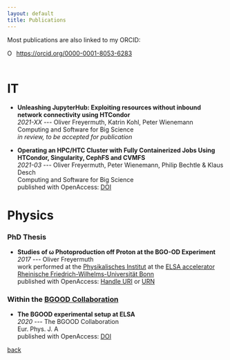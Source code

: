 ```yaml
---
layout: default
title: Publications
---
```


Most publications are also linked to my ORCID:
<div itemscope itemtype="https://schema.org/Person"><a itemprop="sameAs" content="https://orcid.org/0000-0001-8053-6283" href="https://orcid.org/0000-0001-8053-6283" target="orcid.widget" rel="me noopener noreferrer" style="vertical-align:top;"><img src="https://orcid.org/sites/default/files/images/orcid_16x16.png" style="width:1em;margin-right:.5em;" alt="ORCID iD icon">https://orcid.org/0000-0001-8053-6283</a></div>
<br />

# IT

* __Unleashing JupyterHub: Exploiting resources without inbound network connectivity using HTCondor__  
_2021-XX_ --- Oliver Freyermuth, Katrin Kohl, Peter Wienemann  
Computing and Software for Big Science  
_in review, to be accepted for publication_

* __Operating an HPC/HTC Cluster with Fully Containerized Jobs Using HTCondor, Singularity, CephFS and CVMFS__  
_2021-03_ --- Oliver Freyermuth, Peter Wienemann, Philip Bechtle & Klaus Desch  
Computing and Software for Big Science  
published with OpenAccess: [DOI](https://doi.org/10.1007/s41781-020-00050-y)

# Physics

### PhD Thesis

* __Studies of ω Photoproduction off Proton at the BGO-OD Experiment__  
_2017_ --- Oliver Freyermuth  
work performed at the [Physikalisches Institut](https://www.pi.uni-bonn.de/) at the [ELSA accelerator](https://www-elsa.physik.uni-bonn.de/)  
[Rheinische Friedrich-Wilhelms-Universität Bonn](https://www.uni-bonn.de/)  
published with OpenAccess: [Handle URI](http://hdl.handle.net/20.500.11811/7263) or
[URN](https://nbn-resolving.org/urn:nbn:de:hbz:5n-48397)

### Within the [BGOOD Collaboration](https://bgo-od.physik.uni-bonn.de/)

* __The BGOOD experimental setup at ELSA__  
_2020_ --- The BGOOD Collaboration  
Eur. Phys. J. A  
published with OpenAccess: [DOI](https://doi.org/10.1140/epja/s10050-020-00107-x)

[back](../)
